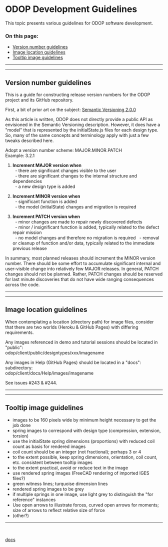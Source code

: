 # ODOP Development Guidelines &nbsp; 

This topic presents various guidelines for ODOP software development. 

### On this page:   
 * [Version number guidelines](Guidelines.html#verNum) 
 * [Image location guidelines](Guidelines.html#imgLoc) 
 * [Tooltip image guidelines](Guidelines.html#tTImg) 

___

<a id="verNum"></a>  
___

## Version number guidelines

This is a guide for constructing release version numbers for the ODOP project and its GitHub repository.

First, a bit of prior art on the subject: [Semantic Versioning 2.0.0](https://semver.org/)

As this article is written, ODOP does not directly provide a public API as envisioned in the Semantic Versioning description.
However, it does have a "model" that is represented by the initialState.js files for each design type.
So, many of the same concepts and terminology apply with just a few tweaks described here.

Adopt a version number scheme: MAJOR.MINOR.PATCH   
Example: 3.2.1

1.  **Increment MAJOR version when**   
 &nbsp; - there are significant changes visible to the user   
 &nbsp; - there are significant changes to the internal structure and dependencies   
 &nbsp; - a new design type is added   
 
1.  **Increment MINOR version when**   
 &nbsp; - significant function is added   
 &nbsp; - the model (initialState) changes and migration is required   
 
1.  **Increment PATCH version when**   
 &nbsp; - minor changes are made to repair newly discovered defects   
 &nbsp; - minor / insignificant function is added, typically related to the defect repair mission   
 &nbsp; - no model changes and therefore no migration is required
 &nbsp; - removal or cleanup of function and/or data, typically related to the immediate previous release   
  
In summary, most planned releases should increment the MINOR version number.
There should be some effort to accumulate significant internal and user-visible change into relatively few MAJOR releases. 
In general, PATCH changes should not be planned.
Rather, PATCH changes should be reserved for last minute discoveries that do not have wide ranging consequences across the code.

___

<a id="imgLoc"></a>  
___

## Image location guidelines

When contemplating a location (directory path) for image files,
consider that there are two worlds (Heroku & GitHub Pages) with differing requirements.

Any images referenced in demo and tutorial sessions should be located in "public":   
odop/client/public/designtypes/xxx/imagename    

Any images in Help (GitHub Pages) should be located in a "docs": subdirectory:   
odop/client/docs/Help/images/imagename   

See issues #243 & #244.

___

<a id="tTImg"></a>  
___

##  Tooltip image guidelines

- images to be 160 pixels wide by minimum height necessary to get the job done
- spring images to correspond with design type (compression, extension, torsion)
- use the initialState spring dimensions (proportions) with reduced coil count as basis for rendered images
- coil count should be an integer (not fractional); perhaps 3 or 4
- to the extent possible, keep spring dimensions, orientation, coil count, etc. consistent between tooltip images
- to the extent practical, avoid or reduce text in the image
- use rendered spring images (FreeCAD rendering of imported IGES files?)
- green witness lines; turquoise dimension lines
- rendered spring images to be grey
- if multiple springs in one image, use light grey to distinguish the "for reference" instances
- Use open arrows to illustrate forces, curved open arrows for moments; size of arrows to reflect relative size of force
- (other?)  

___

&nbsp; 
 
[docs](/docs/) 


&nbsp; 

&nbsp; 

&nbsp; 

&nbsp; 

&nbsp; 

